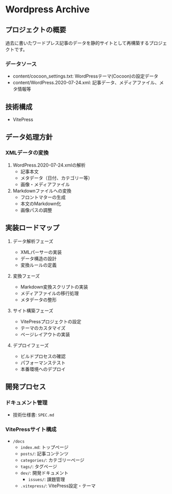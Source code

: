 # Wordpress Archive

## プロジェクトの概要
過去に書いたワードプレス記事のデータを静的サイトとして再構築するプロジェクトです。

### データソース
- content/cocoon_settings.txt: WordPressテーマ(Cocoon)の設定データ
- content/WordPress.2020-07-24.xml: 記事データ、メディアファイル、メタ情報等

## 技術構成
- VitePress

## データ処理方針

### XMLデータの変換
1. WordPress.2020-07-24.xmlの解析
   - 記事本文
   - メタデータ（日付、カテゴリー等）
   - 画像・メディアファイル
2. Markdownファイルへの変換
   - フロントマターの生成
   - 本文のMarkdown化
   - 画像パスの調整

## 実装ロードマップ

1. データ解析フェーズ
   - XMLパーサーの実装
   - データ構造の設計
   - 変換ルールの定義

2. 変換フェーズ
   - Markdown変換スクリプトの実装
   - メディアファイルの移行処理
   - メタデータの整形

3. サイト構築フェーズ
   - VitePressプロジェクトの設定
   - テーマのカスタマイズ
   - ページレイアウトの実装

4. デプロイフェーズ
   - ビルドプロセスの確認
   - パフォーマンステスト
   - 本番環境へのデプロイ

## 開発プロセス

### ドキュメント管理
- 技術仕様書: `SPEC.md`

### VitePressサイト構成
- `/docs`
  - `index.md`: トップページ
  - `posts/`: 記事コンテンツ
  - `categories/`: カテゴリーページ
  - `tags/`: タグページ
  - `dev/`: 開発ドキュメント
    - `issues/`: 課題管理
  - `.vitepress/`: VitePress設定・テーマ
